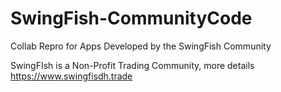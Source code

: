 # SwingFish-CommunityCode
Collab Repro for Apps Developed by the SwingFish Community

SwingFIsh is a Non-Profit Trading Community, more details https://www.swingfisdh.trade
